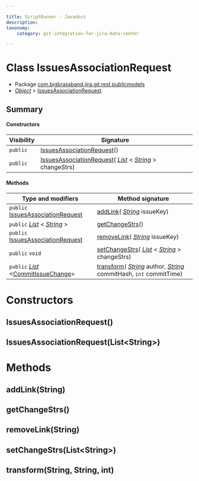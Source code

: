 ```yaml
---

title: ScriptRunner - Javadocs
description:
taxonomy:
    category: git-integration-for-jira-data-center

---
```


# Class IssuesAssociationRequest

* Package [com.bigbrassband.jira.git.rest.publicmodels](#)
*  *[Object](https://docs.oracle.com/javase/8/docs/api/java/lang/Object.html)*  \> [IssuesAssociationRequest](#)



## Summary
#### Constructors
| Visibility | Signature |
| --- | --- |
| `public` | [IssuesAssociationRequest](#issuesassociationrequest)() |
| `public` | [IssuesAssociationRequest](#issuesassociationrequestlist)( *[List](https://docs.oracle.com/javase/8/docs/api/java/util/List.html)* \< *[String](https://docs.oracle.com/javase/8/docs/api/java/lang/String.html)* \> changeStrs) |

#### Methods
| Type and modifiers | Method signature |
| --- | --- |
| `public` [IssuesAssociationRequest](IssuesAssociationRequest.html.md) | [addLink](#addlinkstring)( *[String](https://docs.oracle.com/javase/8/docs/api/java/lang/String.html)*  issueKey) |
| `public`  *[List](https://docs.oracle.com/javase/8/docs/api/java/util/List.html)* \< *[String](https://docs.oracle.com/javase/8/docs/api/java/lang/String.html)* \> | [getChangeStrs](#getchangestrs)() |
| `public` [IssuesAssociationRequest](IssuesAssociationRequest.html.md) | [removeLink](#removelinkstring)( *[String](https://docs.oracle.com/javase/8/docs/api/java/lang/String.html)*  issueKey) |
| `public` `void` | [setChangeStrs](#setchangestrslist)( *[List](https://docs.oracle.com/javase/8/docs/api/java/util/List.html)* \< *[String](https://docs.oracle.com/javase/8/docs/api/java/lang/String.html)* \> changeStrs) |
| `public`  *[List](https://docs.oracle.com/javase/8/docs/api/java/util/List.html)* \<[CommitIssueChange](/git-integration-for-jira-data-center/scriptrunner-javadoc-git-services-indexer-revisions-CommitIssueChange-gij-self-managed)\> | [transform](#transformstring-string-int)( *[String](https://docs.oracle.com/javase/8/docs/api/java/lang/String.html)*  author,  *[String](https://docs.oracle.com/javase/8/docs/api/java/lang/String.html)*  commitHash, `int` commitTime) |



# Constructors
## IssuesAssociationRequest()




## IssuesAssociationRequest(List\<String\>)





# Methods
## addLink(String)




## getChangeStrs()




## removeLink(String)




## setChangeStrs(List\<String\>)




## transform(String, String, int)





